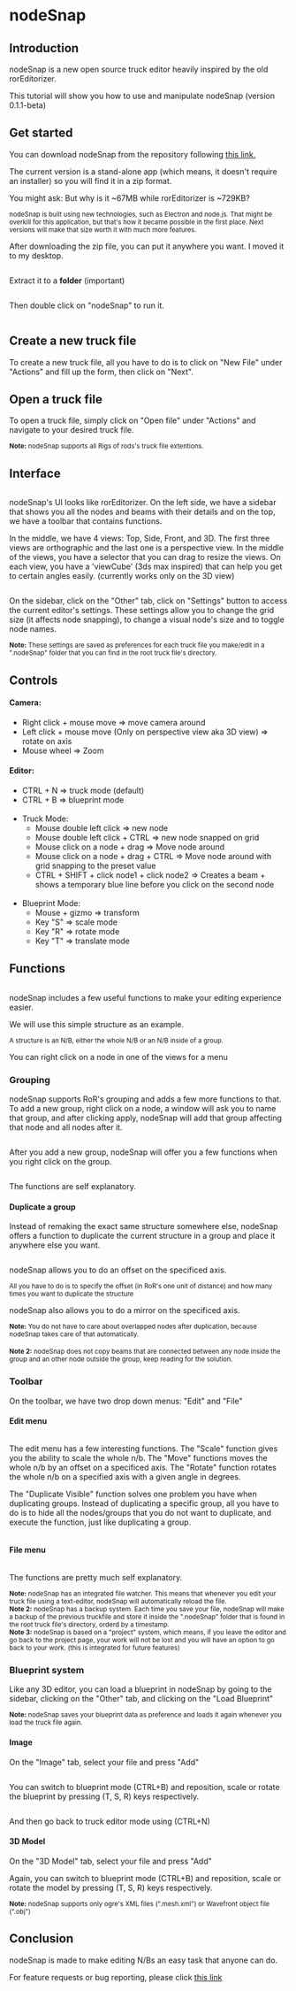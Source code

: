 # nodeSnap

## Introduction

  <p>nodeSnap is a new open source truck editor heavily inspired by the old rorEditorizer.</p>
  <p>This tutorial will show you how to use and manipulate nodeSnap (version 0.1.1-beta)</p>

## Get started

   <p>You can download nodeSnap from the repository following <a rel="nofollow" class="external text" href="https://forum.rigsofrods.org/resources/nodesnap-truckfile-editor.775/">this link.</a></p>
   <p>The current version is a stand-alone app (which means, it doesn't require an installer) so you will find it in a zip format.</p>
   <p>You might ask: But why is it ~67MB while rorEditorizer is ~729KB?</p>
   <small>nodeSnap is built using new technologies, such as Electron and node.js. That might be overkill for this application, but that's how it became possible in the first place. Next versions will make that size worth it with much more features.</small>

   <div class="thumb tleft">
      <div class="thumbinner" style="width:602px;">
         <a href="/images/nodeSnap-1.jpg" class="image">
         <img alt="" src="/images/nodeSnap-1.jpg" class="thumbimage" /></a>  
      </div>
   </div>
   <p>After downloading the zip file, you can put it anywhere you want. I moved it to my desktop.</p>

   <div class="thumb tleft">
      <div class="thumbinner" style="width:602px;">
         <a href="/images/nodeSnap-2.jpg" class="image">
         <img alt="" src="/images/nodeSnap-2.jpg" class="thumbimage" /></a>  
      </div>
   </div>
   <p>Extract it to a <b>folder</b> (important)</p>

   <div class="thumb tleft">
      <div class="thumbinner" style="width:602px;">
         <a href="/images/nodeSnap-3.jpg" class="image">
         <img alt="" src="/images/nodeSnap-3.jpg" class="thumbimage" /></a>  
      </div>
   </div>
   <p>Then double click on "nodeSnap" to run it.</p>
   <div class="thumb tleft">
      <div class="thumbinner" style="width:602px;">
         <a href="/images/nodeSnap-24.jpg" class="image">
         <img alt="" src="/images/nodeSnap-24.jpg" class="thumbimage" /></a>  
      </div>
   </div>

## Create a new truck file

   <p>To create a new truck file, all you have to do is to click on "New File" under "Actions" and fill up the form, then click on "Next".</p>

## Open a truck file

   <p>To open a truck file, simply click on "Open file" under "Actions" and navigate to your desired truck file.</p> 
   <small><b>Note:</b> nodeSnap supports all Rigs of rods's truck file extentions.</small>

## Interface

   <div class="thumb tleft">
      <div class="thumbinner" style="width:602px;">
         <a href="/images/nodeSnap-4.jpg" class="image">
         <img alt="" src="/images/nodeSnap-4.jpg" class="thumbimage" /></a>  
      </div>
   </div>
   <p>nodeSnap's UI looks like rorEditorizer. On the left side, we have a sidebar that shows you all the nodes and beams with their details and on the top, we have a toolbar that contains functions.</p>
   <p>In the middle, we have 4 views: Top, Side, Front, and 3D. The first three views are orthographic and the last one is a perspective view. In the middle of the views, you have a selector that you can drag to resize the views. On each view, you have a 'viewCube' (3ds max inspired) that can help you get to certain angles easily. (currently works only on the 3D view)</p>

   <div class="thumb tleft">
      <div class="thumbinner" style="width:602px;">
         <a href="/images/nodeSnap-5.jpg" class="image">
         <img alt="" src="/images/nodeSnap-5.jpg" class="thumbimage" /></a>  
      </div>
   </div>
   <p>On the sidebar, click on the "Other" tab, click on "Settings" button to access the current editor's settings. These settings allow you to change the grid size (it affects node snapping), to change a visual node's size and to toggle node names.</p>
   <small><b>Note:</b> These settings are saved as preferences for each truck file you make/edit in a ".nodeSnap" folder that you can find in the root truck file's directory.</small>

## Controls

   <h4>Camera:</h4>
   <ul>
      <li>Right click + mouse move => move camera around</li>
      <li>
            Left click + mouse move (Only on perspective view aka 3D view)
            => rotate on axis
      </li>
      <li>Mouse wheel => Zoom</li>
   </ul>
   <h4>Editor:</h4>
   <ul>
      <li>CTRL + N => truck mode (default)</li>
      <li>CTRL + B => blueprint mode</li>
      <br />
      <li>
            Truck Mode:
            <ul>
               <li>Mouse double left click => new node</li>
               <li>
                  Mouse double left click + CTRL => new node snapped on
                  grid
               </li>
               <li>Mouse click on a node + drag => Move node around</li>
               <li>
                  Mouse click on a node + drag + CTRL => Move node around
                  with grid snapping to the preset value
               </li>
               <li>
                  CTRL + SHIFT + click node1 + click node2 => Creates a
                  beam + shows a temporary blue line before you click on
                  the second node
               </li>
            </ul>
      </li>
      <br />
      <li>
            Blueprint Mode:
            <ul>
               <li>Mouse + gizmo => transform</li>
               <li>Key "S" => scale mode</li>
               <li>Key "R" => rotate mode</li>
               <li>Key "T" => translate mode</li>
            </ul>
      </li>
   </ul>

## Functions

   <div class="thumb tleft">
      <div class="thumbinner" style="width:602px;">
         <a href="/images/nodeSnap-6.jpg" class="image">
         <img alt="" src="/images/nodeSnap-6.jpg" class="thumbimage" /></a>  
      </div>
   </div>
   <p>nodeSnap includes a few useful functions to make your editing experience easier.</p>
   <p>We will use this simple structure as an example.</p>
   <small>A structure is an N/B, either the whole N/B or an N/B inside of a group.</small>

   <div class="thumb tleft">
      <div class="thumbinner" style="width:602px;">
         <a href="/images/nodeSnap-19.jpg" class="image">
         <img alt="" src="/images/nodeSnap-19.jpg" class="thumbimage" /></a>  
      </div>
   </div>
   <p>You can right click on a node in one of the views for a menu</p>

### Grouping

   <p>nodeSnap supports RoR's grouping and adds a few more functions to that. To add a new group, right click on a node, a window will ask you to name that group, and after clicking apply, nodeSnap will add that group affecting that node and all nodes after it.</p> 
   <div class="thumb tleft">
      <div class="thumbinner" style="width:602px;">
         <a href="/images/nodeSnap-7.jpg" class="image">
         <img alt="" src="/images/nodeSnap-7.jpg" class="thumbimage" /></a>  
      </div>
   </div>
   <div class="thumb tleft">
      <div class="thumbinner" style="width:602px;">
         <a href="/images/nodeSnap-9.jpg" class="image">
         <img alt="" src="/images/nodeSnap-9.jpg" class="thumbimage" /></a>  
      </div>
   </div>
   <div class="thumb tleft">
      <div class="thumbinner" style="width:602px;">
         <a href="/images/nodeSnap-8.jpg" class="image">
         <img alt="" src="/images/nodeSnap-8.jpg" class="thumbimage" /></a>  
      </div>
   </div>

   <p>After you add a new group, nodeSnap will offer you a few functions when you right click on the group.</p>
   <div class="thumb tleft">
      <div class="thumbinner" style="width:602px;">
         <a href="/images/nodeSnap-10.jpg" class="image">
         <img alt="" src="/images/nodeSnap-10.jpg" class="thumbimage" /></a>  
      </div>
   </div>
   <p>The functions are self explanatory.</p>

#### Duplicate a group

   <p>Instead of remaking the exact same structure somewhere else, nodeSnap offers a function to duplicate the current structure in a group and place it anywhere else you want.</p>

   <div class="thumb tleft">
      <div class="thumbinner" style="width:602px;">
         <a href="/images/nodeSnap-11.jpg" class="image">
         <img alt="" src="/images/nodeSnap-11.jpg" class="thumbimage" /></a>  
      </div>
   </div>
   <div class="thumb tleft">
      <div class="thumbinner" style="width:602px;">
         <a href="/images/nodeSnap-11.jpg" class="image">
         <img alt="" src="/images/nodeSnap-13.jpg" class="thumbimage" /></a>  
      </div>
   </div>
   <p>nodeSnap allows you to do an offset on the specificed axis.</p>
   <small>All you have to do is to specify the offset (in RoR's one unit of distance) and how many times you want to duplicate the structure</small>

   <div class="thumb tleft">
      <div class="thumbinner" style="width:602px;">
         <a href="/images/nodeSnap-12.jpg" class="image">
         <img alt="" src="/images/nodeSnap-12.jpg" class="thumbimage" /></a>  
      </div>
   </div>
   <div class="thumb tleft">
      <div class="thumbinner" style="width:602px;">
         <a href="/images/nodeSnap-14.jpg" class="image">
         <img alt="" src="/images/nodeSnap-14.jpg" class="thumbimage" /></a>  
      </div>
   </div>
   <p>nodeSnap also allows you to do a mirror on the specificed axis.</p>

   <div class="thumb tleft">
      <div class="thumbinner" style="width:602px;">
         <a href="/images/nodeSnap-15.jpg" class="image">
         <img alt="" src="/images/nodeSnap-15.jpg" class="thumbimage" /></a>  
      </div>
   </div>
   <small><b>Note:</b> You do not have to care about overlapped nodes after duplication, because nodeSnap takes care of that automatically.</small><br /><br />
   <small><b>Note 2:</b> nodeSnap does not copy beams that are connected between any node inside the group and an other node outside the group, keep reading for the solution.</small>

### Toolbar

   <p>On the toolbar, we have two drop down menus: "Edit" and "File"</p>

#### Edit menu

   <div class="thumb tleft">
      <div class="thumbinner" style="width:602px;">
         <a href="/images/nodeSnap-18.jpg" class="image">
         <img alt="" src="/images/nodeSnap-18.jpg" class="thumbimage" /></a>  
      </div>
   </div>
   <p>The edit menu has a few interesting functions. The "Scale" function gives you the ability to scale the whole n/b. The "Move" functions moves the whole n/b by an offset on a specificed axis. The "Rotate" function rotates the whole n/b on a specified axis with a given angle in degrees.</p>
   <p>The "Duplicate Visible" function solves one problem you have when duplicating groups. Instead of duplicating a specific group, all you have to do is to hide all the nodes/groups that you do not want to duplicate, and execute the function, just like duplicating a group.</p>
   <div class="thumb tleft">
      <div class="thumbinner" style="width:602px;">
         <a href="/images/nodeSnap-16.gif" class="image">
         <img alt="" src="/images/nodeSnap-16.gif" class="thumbimage" /></a>  
      </div>
   </div>

#### File menu

   <div class="thumb tleft">
      <div class="thumbinner" style="width:602px;">
         <a href="/images/nodeSnap-17.jpg" class="image">
         <img alt="" src="/images/nodeSnap-17.jpg" class="thumbimage" /></a>  
      </div>
   </div>
   <p>The functions are pretty much self explanatory.</p>
   <small><b>Note:</b> nodeSnap has an integrated file watcher. This means that whenever you edit your truck file using a text-editor, nodeSnap will automatically reload the file.</small><br />
   <small><b>Note 2:</b> nodeSnap has a backup system. Each time you save your file, nodeSnap will make a backup of the previous truckfile and store it inside the ".nodeSnap" folder that is found in the root truck file's directory, orderd by a timestamp.</small><br />
   <small><b>Note 3:</b> nodeSnap is based on a "project" system, which means, if you leave the editor and go back to the project page, your work will not be lost and you will have an option to go back to your work. (this is integrated for future features)</small>

### Blueprint system

   <p>Like any 3D editor, you can load a blueprint in nodeSnap by going to the sidebar, clicking on the "Other" tab, and clicking on the "Load Blueprint"</p>
   <small><b>Note:</b> nodeSnap saves your blueprint data as preference and loads it again whenever you load the truck file again.</small>
   <div class="thumb tleft">
      <div class="thumbinner" style="width:602px;">
         <a href="/images/nodeSnap-20.jpg" class="image">
         <img alt="" src="/images/nodeSnap-20.jpg" class="thumbimage" /></a>  
      </div>
   </div>

#### Image

   <p>On the "Image" tab, select your file and press "Add"</p>
   <div class="thumb tleft">
      <div class="thumbinner" style="width:602px;">
         <a href="/images/nodeSnap-21.jpg" class="image">
         <img alt="" src="/images/nodeSnap-21.jpg" class="thumbimage" /></a>  
      </div>
   </div>
   <p>You can switch to blueprint mode (CTRL+B) and reposition, scale or rotate the blueprint by pressing (T, S, R) keys respectively.</p>
   <div class="thumb tleft">
      <div class="thumbinner" style="width:602px;">
         <a href="/images/nodeSnap-22.jpg" class="image">
         <img alt="" src="/images/nodeSnap-22.jpg" class="thumbimage" /></a>  
      </div>
   </div>
   <div class="thumb tleft">
      <div class="thumbinner" style="width:602px;">
         <a href="/images/nodeSnap-23.jpg" class="image">
         <img alt="" src="/images/nodeSnap-23.jpg" class="thumbimage" /></a>  
      </div>
   </div>
   <p>And then go back to truck editor mode using (CTRL+N)</p>

#### 3D Model

   <p>On the "3D Model" tab, select your file and press "Add"</p>
   <p>Again, you can switch to blueprint mode (CTRL+B) and reposition, scale or rotate the model by pressing (T, S, R) keys respectively.</p>
   <small><b>Note:</b> nodeSnap supports only ogre's XML files (".mesh.xml") or Wavefront object file (".obj")</small>

## Conclusion

   <p>nodeSnap is made to make editing N/Bs an easy task that anyone can do.</p>
   <p>For feature requests or bug reporting, please click <a rel="nofollow" class="external text" href="https://github.com/Max98/project_nodeSnap/issues">this link</a></p>
